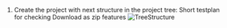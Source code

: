 1. Create the project with next structure in the project tree:
Short testplan  for checking Download as zip features
![TreeStructure](https://user-images.githubusercontent.com/1640058/39311164-d95452a0-4974-11e8-8917-be5c0a6c9920.png)